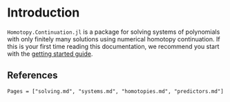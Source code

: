 # Introduction

`Homotopy.Continuation.jl` is a package for solving systems of polynomials with
only finitely many solutions using numerical homotopy continuation.
If this is your first time reading this documentation, we recommend you start with the
[getting started guide](http://www.JuliaHomotopyContinuation.org/guides/getting-started).

## References
```@contents
Pages = ["solving.md", "systems.md", "homotopies.md", "predictors.md"]
```
